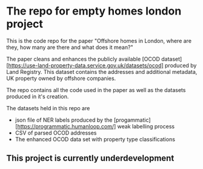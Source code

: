 # The repo for empty homes london project

This is the code repo for the paper "Offshore homes in London, where are they, how many are there and what does it mean?"

The paper cleans and enhances the publicly available [OCOD dataset][https://use-land-property-data.service.gov.uk/datasets/ocod] produced by Land Registry. This dataset contains the addresses and additional metadata, UK property owned by offshore companies.

The repo contains all the code used in the paper as well as the datasets produced in it's creation.

The datasets held in this repo are

- json file of NER labels produced by the [progammatic][https://programmatic.humanloop.com/] weak labelling process
- CSV of parsed OCOD addresses
- The enhanced OCOD data set with property type classifications

## This project is currently underdevelopment
